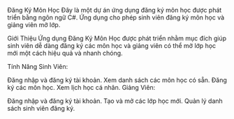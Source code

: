 Đăng Ký Môn Học
Đây là một dự án ứng dụng đăng ký môn học được phát triển bằng ngôn ngữ C#. Ứng dụng cho phép sinh viên đăng ký môn học và giảng viên mở lớp.

Giới Thiệu
Ứng dụng Đăng Ký Môn Học được phát triển nhằm mục đích giúp sinh viên dễ dàng đăng ký các môn học và giảng viên có thể mở lớp học mới một cách hiệu quả và nhanh chóng.

Tính Năng
Sinh Viên:

Đăng nhập và đăng ký tài khoản.
Xem danh sách các môn học có sẵn.
Đăng ký các môn học.
Xem lịch học cá nhân.
Giảng Viên:

Đăng nhập và đăng ký tài khoản.
Tạo và mở các lớp học mới.
Quản lý danh sách sinh viên đăng ký.
